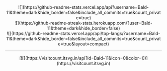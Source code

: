 <div align="center">
  ![](https://github-readme-stats.vercel.app/api?username=Bald-11&theme=dark&hide_border=false&include_all_commits=true&count_private=true)<br/>
  ![](https://github-readme-streak-stats.herokuapp.com/?user=Bald-11&theme=dark&hide_border=false)<br/>
  ![](https://github-readme-stats.vercel.app/api/top-langs/?username=Bald-11&theme=dark&hide_border=false&include_all_commits=true&count_private=true&layout=compact)
</div>

---

<div align="center">
  [![](https://visitcount.itsvg.in/api?id=Bald-11&icon=0&color=0)](https://visitcount.itsvg.in)
</div>
